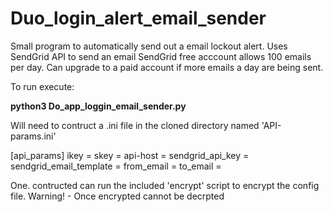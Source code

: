 # Duo_login_alert_email_sender
Small program to automatically send out a email lockout alert.
Uses SendGrid API  to send an email SendGrid free acccount allows 100 emails per day.
Can upgrade to a paid account if more emails a day are being sent.

To run execute: 

**python3 Do_app_loggin_email_sender.py**

Will need to contruct a .ini file in the cloned directory named 'API-params.ini'

[api_params]
ikey = 
skey = 
api-host = 
sendgrid_api_key = 
sendgrid_email_template = 
from_email = 
to_email = 

One. contructed can run the included 'encrypt' script to encrypt the config file.
Warning! - Once encrypted cannot be decrpted
